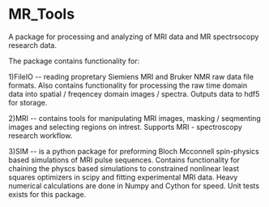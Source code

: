 # MR_Tools
A package for processing and analyzing of MRI data and MR spectrsocopy research data.

The package contains functionality for:

  1)FileIO -- reading propretary Siemiens MRI and Bruker NMR raw data file formats. Also contains functionality for processing the raw time domain data into spatial / freqencey domain images / spectra. Outputs data to hdf5 for storage.
  
  2)MRI   -- contains tools for manipulating MRI images, masking / seqmenting images and selecting regions on intrest. Supports MRI - spectroscopy research workflow.
  
  3)SIM  -- is a python package for preforming Bloch Mcconnell spin-physics based simulations of MRI pulse sequences. Contains functionality for chaining the physcs based simulations to constrained nonlinear least squares optimizers in scipy and fitting experimental MRI data. Heavy numerical calculations are done in Numpy and Cython for speed.  Unit tests exists for this package. 

